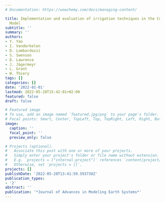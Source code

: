 ```yaml
---
# Documentation: https://wowchemy.com/docs/managing-content/

title: Implementation and evaluation of irrigation techniques in the Community Land
  Model
subtitle: ''
summary: ''
authors:
- Y. Yao
- I. Vanderkelen
- D. Lombardozzi
- S. Swenson
- D. Lawrence
- J. Jägermeyr
- L. Grant
- W. Thiery
tags: []
categories: []
date: '2022-01-01'
lastmod: 2022-05-28T15:42:01+02:00
featured: false
draft: false

# Featured image
# To use, add an image named `featured.jpg/png` to your page's folder.
# Focal points: Smart, Center, TopLeft, Top, TopRight, Left, Right, BottomLeft, Bottom, BottomRight.
image:
  caption: ''
  focal_point: ''
  preview_only: false

# Projects (optional).
#   Associate this post with one or more of your projects.
#   Simply enter your project's folder or file name without extension.
#   E.g. `projects = ["internal-project"]` references `content/project/deep-learning/index.md`.
#   Otherwise, set `projects = []`.
projects: []
publishDate: '2022-05-28T13:41:59.593738Z'
publication_types:
- '2'
abstract: ''
publication: '*Journal of Advances in Modeling Earth Systems*'
---
```

